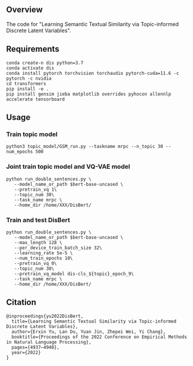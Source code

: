 ## Overview

The code for "Learning Semantic Textual Similarity via Topic-informed Discrete Latent Variables".

## Requirements

``` 
conda create-n dis python=3.7 
conda activate dis
conda install pytorch torchvision torchaudio pytorch-cuda=11.6 -c pytorch -c nvidia
cd transformers
pip install -e .
pip install gensim jieba matplotlib overrides pyhocon allennlp accelerate tensorboard
```

## Usage

### Train topic model 

``` 
python3 topic_model/GSM_run.py --taskname mrpc --n_topic 30 --num_epochs 500
```

### Joint train topic model and VQ-VAE model

```
python run_double_sentences.py \
   --model_name_or_path $bert-base-uncased \
   --pretrain_vq 1\
   --topic_num 30\
   --task_name mrpc \
   --home_dir /home/XXX/DisBert/
```

### Train and test DisBert

```
python run_double_sentences.py \
   --model_name_or_path $bert-base-uncased \
   --max_length 128 \
   --per_device_train_batch_size 32\
   --learning_rate 5e-5 \
   --num_train_epochs 10\
   --pretrain_vq 0\
   --topic_num 30\
   --pretrain_vq_model dis-cls_${topic}_epoch_9\
   --task_name mrpc \
   --home_dir /home/XXX/DisBert/
```

## Citation

```
@inproceedings{yu2022DisBert,
  title={Learning Semantic Textual Similarity via Topic-informed Discrete Latent Variables},
  author={Erxin Yu, Lan Du, Yuan Jin, Zhepei Wei, Yi Chang},
  booktitle={Proceedings of the 2022 Conference on Empirical Methods in Natural Language Processing},
  pages={4937–4948},
  year={2022}
}
```

